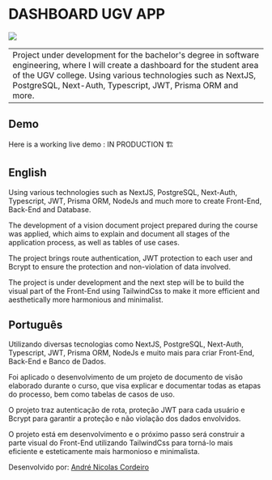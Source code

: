 # DASHBOARD UGV APP

<img src="/SITEUGV.gif"/>

<table>
<tr>
<td>
  Project under development for the bachelor's degree in software engineering, where I will create a dashboard for the student area of ​​the UGV college. Using various technologies such as NextJS, PostgreSQL, Next-Auth, Typescript, JWT, Prisma ORM and more.
</td>
</tr>
</table>

## Demo

Here is a working live demo : IN PRODUCTION 🏗️

## English

Using various technologies such as NextJS, PostgreSQL, Next-Auth, Typescript, JWT, Prisma ORM, NodeJs and much more to create Front-End, Back-End and Database.

The development of a vision document project prepared during the course was applied, which aims to explain and document all stages of the application process, as well as tables of use cases.

The project brings route authentication, JWT protection to each user and Bcrypt to ensure the protection and non-violation of data involved.

The project is under development and the next step will be to build the visual part of the Front-End using TailwindCss to make it more efficient and aesthetically more harmonious and minimalist.

## Português

Utilizando diversas tecnologias como NextJS, PostgreSQL, Next-Auth, Typescript, JWT, Prisma ORM, NodeJs e muito mais para criar Front-End, Back-End e Banco de Dados.

Foi aplicado o desenvolvimento de um projeto de documento de visão elaborado durante o curso, que visa explicar e documentar todas as etapas do processo, bem como tabelas de casos de uso.

O projeto traz autenticação de rota, proteção JWT para cada usuário e Bcrypt para garantir a proteção e não violação dos dados envolvidos.

O projeto está em desenvolvimento e o próximo passo será construir a parte visual do Front-End utilizando TailwindCss para torná-lo mais eficiente e esteticamente mais harmonioso e minimalista.

Desenvolvido por: [André Nicolas Cordeiro ](https://www.instagram.com/andrencordeiro/)
